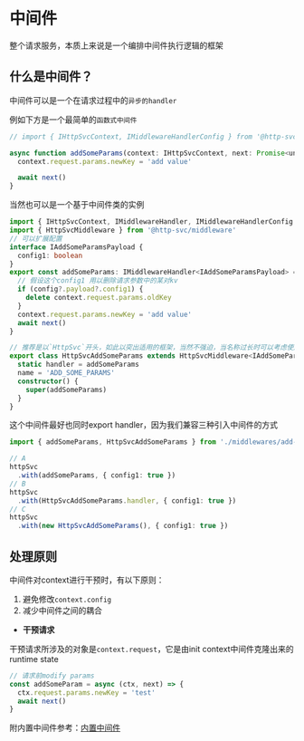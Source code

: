 # 中间件 <Badge type="tip" text="概念介绍" />

整个请求服务，本质上来说是一个编排中间件执行逻辑的框架

## 什么是中间件？

中间件可以是一个在请求过程中的`异步的handler`

例如下方是一个最简单的`函数式中间件`

```ts
// import { IHttpSvcContext, IMiddlewareHandlerConfig } from '@http-svc/types'

async function addSomeParams(context: IHttpSvcContext, next: Promise<unknow>, config: IMiddlewareHandlerConfig) {
  context.request.params.newKey = 'add value'

  await next()
}
```

当然也可以是一个基于中间件类的实例

```ts
import { IHttpSvcContext, IMiddlewareHandler, IMiddlewareHandlerConfig } from '@http-svc/types'
import { HttpSvcMiddleware } from '@http-svc/middleware'
// 可以扩展配置
interface IAddSomeParamsPayload {
  config1: boolean
}
export const addSomeParams: IMiddlewareHandler<IAddSomeParamsPayload> = async function (ctx, next, config) {
  // 假设这个config1 用以删除请求参数中的某对kv
  if (config?.payload?.config1) {
    delete context.request.params.oldKey
  }
  context.request.params.newKey = 'add value'
  await next()
}

// 推荐是以`HttpSvc`开头，如此以突出适用的框架，当然不强迫，当名称过长时可以考虑使用 `AddSomeParams`
export class HttpSvcAddSomeParams extends HttpSvcMiddleware<IAddSomeParamsPayload> {
  static handler = addSomeParams
  name = 'ADD_SOME_PARAMS'
  constructor() {
    super(addSomeParams)
  }
}

```

这个中间件最好也同时export handler，因为我们兼容三种引入中间件的方式

```ts
import { addSomeParams, HttpSvcAddSomeParams } from './middlewares/add-some-params' // 假设这个中间件在这

// A
httpSvc
  .with(addSomeParams, { config1: true })
// B
httpSvc
  .with(HttpSvcAddSomeParams.handler, { config1: true })
// C
httpSvc
  .with(new HttpSvcAddSomeParams(), { config1: true })

```

## 处理原则

中间件对context进行干预时，有以下原则：

1. 避免修改`context.config`
2. 减少中间件之间的耦合

- **干预请求**

干预请求所涉及的对象是`context.request`，它是由init context中间件克隆出来的runtime state

```ts
// 请求前modify params
const addSomeParam = async (ctx, next) => {
  ctx.request.params.newKey = 'test'
  await next()
}
```

附内置中间件参考：[内置中间件](../reference/interface-middleware-builtin.md)
